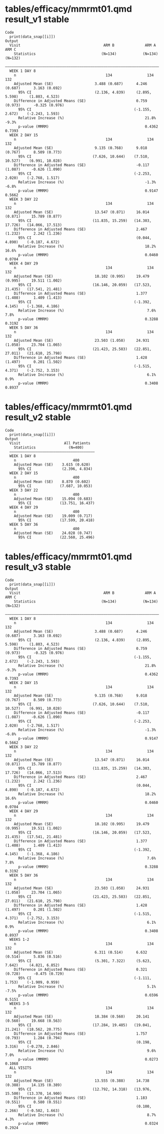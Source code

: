 # tables/efficacy/mmrmt01.qmd result_v1 stable

    Code
      print(data_snap[[i]])
    Output
      Visit                                      ARM B              ARM A              ARM C      
        Statistics                              (N=134)            (N=134)            (N=132)     
      ————————————————————————————————————————————————————————————————————————————————————————————
      WEEK 1 DAY 8                                                                                
        n                                         134                134                132       
        Adjusted Mean (SE)                   3.488 (0.687)      4.246 (0.687)      3.163 (0.692)  
          95% CI                             (2.136, 4.839)     (2.895, 5.598)     (1.803, 4.523) 
        Difference in Adjusted Means (SE)                       0.759 (0.973)      -0.325 (0.976) 
          95% CI                                               (-1.155, 2.672)    (-2.243, 1.593) 
          Relative Increase (%)                                     21.8%              -9.3%      
          p-value (MMRM)                                            0.4362             0.7393     
      WEEK 2 DAY 15                                                                               
        n                                         134                134                132       
        Adjusted Mean (SE)                   9.135 (0.768)      9.018 (0.767)      8.509 (0.773)  
          95% CI                            (7.626, 10.644)    (7.510, 10.527)    (6.991, 10.028) 
        Difference in Adjusted Means (SE)                       -0.117 (1.087)     -0.626 (1.090) 
          95% CI                                               (-2.253, 2.020)    (-2.768, 1.517) 
          Relative Increase (%)                                     -1.3%              -6.8%      
          p-value (MMRM)                                            0.9147             0.5662     
      WEEK 3 DAY 22                                                                               
        n                                         134                134                132       
        Adjusted Mean (SE)                   13.547 (0.871)     16.014 (0.871)     15.789 (0.877) 
          95% CI                            (11.835, 15.259)   (14.303, 17.726)   (14.066, 17.513)
        Difference in Adjusted Means (SE)                       2.467 (1.232)      2.242 (1.236)  
          95% CI                                                (0.044, 4.890)    (-0.187, 4.672) 
          Relative Increase (%)                                     18.2%              16.6%      
          p-value (MMRM)                                            0.0460             0.0704     
      WEEK 4 DAY 29                                                                               
        n                                         134                134                132       
        Adjusted Mean (SE)                   18.102 (0.995)     19.479 (0.995)     19.511 (1.002) 
          95% CI                            (16.146, 20.059)   (17.523, 21.435)   (17.541, 21.481)
        Difference in Adjusted Means (SE)                       1.377 (1.408)      1.409 (1.413)  
          95% CI                                               (-1.392, 4.145)    (-1.368, 4.186) 
          Relative Increase (%)                                      7.6%               7.8%      
          p-value (MMRM)                                            0.3288             0.3192     
      WEEK 5 DAY 36                                                                               
        n                                         134                134                132       
        Adjusted Mean (SE)                   23.503 (1.058)     24.931 (1.058)     23.704 (1.065) 
          95% CI                            (21.423, 25.583)   (22.851, 27.011)   (21.610, 25.798)
        Difference in Adjusted Means (SE)                       1.428 (1.497)      0.201 (1.502)  
          95% CI                                               (-1.515, 4.371)    (-2.752, 3.153) 
          Relative Increase (%)                                      6.1%               0.9%      
          p-value (MMRM)                                            0.3408             0.8937     

# tables/efficacy/mmrmt01.qmd result_v2 stable

    Code
      print(data_snap[[i]])
    Output
      Visit                    All Patients  
        Statistics               (N=400)     
      ———————————————————————————————————————
      WEEK 1 DAY 8                           
        n                          400       
        Adjusted Mean (SE)    3.615 (0.620)  
          95% CI              (2.396, 4.834) 
      WEEK 2 DAY 15                          
        n                          400       
        Adjusted Mean (SE)    8.870 (0.602)  
          95% CI             (7.687, 10.053) 
      WEEK 3 DAY 22                          
        n                          400       
        Adjusted Mean (SE)    15.094 (0.683) 
          95% CI             (13.751, 16.437)
      WEEK 4 DAY 29                          
        n                          400       
        Adjusted Mean (SE)    19.009 (0.717) 
          95% CI             (17.599, 20.418)
      WEEK 5 DAY 36                          
        n                          400       
        Adjusted Mean (SE)    24.028 (0.747) 
          95% CI             (22.560, 25.496)

# tables/efficacy/mmrmt01.qmd result_v3 stable

    Code
      print(data_snap[[i]])
    Output
      Visit                                      ARM B              ARM A              ARM C      
        Statistics                              (N=134)            (N=134)            (N=132)     
      ————————————————————————————————————————————————————————————————————————————————————————————
      WEEK 1 DAY 8                                                                                
        n                                         134                134                132       
        Adjusted Mean (SE)                   3.488 (0.687)      4.246 (0.687)      3.163 (0.692)  
          95% CI                             (2.136, 4.839)     (2.895, 5.598)     (1.803, 4.523) 
        Difference in Adjusted Means (SE)                       0.759 (0.973)      -0.325 (0.976) 
          95% CI                                               (-1.155, 2.672)    (-2.243, 1.593) 
          Relative Increase (%)                                     21.8%              -9.3%      
          p-value (MMRM)                                            0.4362             0.7393     
      WEEK 2 DAY 15                                                                               
        n                                         134                134                132       
        Adjusted Mean (SE)                   9.135 (0.768)      9.018 (0.767)      8.509 (0.773)  
          95% CI                            (7.626, 10.644)    (7.510, 10.527)    (6.991, 10.028) 
        Difference in Adjusted Means (SE)                       -0.117 (1.087)     -0.626 (1.090) 
          95% CI                                               (-2.253, 2.020)    (-2.768, 1.517) 
          Relative Increase (%)                                     -1.3%              -6.8%      
          p-value (MMRM)                                            0.9147             0.5662     
      WEEK 3 DAY 22                                                                               
        n                                         134                134                132       
        Adjusted Mean (SE)                   13.547 (0.871)     16.014 (0.871)     15.789 (0.877) 
          95% CI                            (11.835, 15.259)   (14.303, 17.726)   (14.066, 17.513)
        Difference in Adjusted Means (SE)                       2.467 (1.232)      2.242 (1.236)  
          95% CI                                                (0.044, 4.890)    (-0.187, 4.672) 
          Relative Increase (%)                                     18.2%              16.6%      
          p-value (MMRM)                                            0.0460             0.0704     
      WEEK 4 DAY 29                                                                               
        n                                         134                134                132       
        Adjusted Mean (SE)                   18.102 (0.995)     19.479 (0.995)     19.511 (1.002) 
          95% CI                            (16.146, 20.059)   (17.523, 21.435)   (17.541, 21.481)
        Difference in Adjusted Means (SE)                       1.377 (1.408)      1.409 (1.413)  
          95% CI                                               (-1.392, 4.145)    (-1.368, 4.186) 
          Relative Increase (%)                                      7.6%               7.8%      
          p-value (MMRM)                                            0.3288             0.3192     
      WEEK 5 DAY 36                                                                               
        n                                         134                134                132       
        Adjusted Mean (SE)                   23.503 (1.058)     24.931 (1.058)     23.704 (1.065) 
          95% CI                            (21.423, 25.583)   (22.851, 27.011)   (21.610, 25.798)
        Difference in Adjusted Means (SE)                       1.428 (1.497)      0.201 (1.502)  
          95% CI                                               (-1.515, 4.371)    (-2.752, 3.153) 
          Relative Increase (%)                                      6.1%               0.9%      
          p-value (MMRM)                                            0.3408             0.8937     
      WEEKS 1-2                                                                                   
        n                                         134                134                132       
        Adjusted Mean (SE)                   6.311 (0.514)      6.632 (0.514)      5.836 (0.516)  
          95% CI                             (5.301, 7.322)     (5.623, 7.642)     (4.821, 6.852) 
        Difference in Adjusted Means (SE)                       0.321 (0.728)      -0.475 (0.729) 
          95% CI                                               (-1.111, 1.753)    (-1.909, 0.959) 
          Relative Increase (%)                                      5.1%              -7.5%      
          p-value (MMRM)                                            0.6596             0.5151     
      WEEKS 3-5                                                                                   
        n                                         134                134                132       
        Adjusted Mean (SE)                   18.384 (0.560)     20.141 (0.560)     19.668 (0.563) 
          95% CI                            (17.284, 19.485)   (19.041, 21.241)   (18.562, 20.775)
        Difference in Adjusted Means (SE)                       1.757 (0.793)      1.284 (0.794)  
          95% CI                                                (0.198, 3.316)    (-0.278, 2.846) 
          Relative Increase (%)                                      9.6%               7.0%      
          p-value (MMRM)                                            0.0273             0.1068     
      ALL VISITS                                                                                  
        n                                         134                134                132       
        Adjusted Mean (SE)                   13.555 (0.388)     14.738 (0.388)     14.135 (0.389) 
          95% CI                            (12.792, 14.318)   (13.976, 15.500)   (13.370, 14.900)
        Difference in Adjusted Means (SE)                       1.183 (0.551)      0.580 (0.551)  
          95% CI                                                (0.100, 2.266)    (-0.502, 1.663) 
          Relative Increase (%)                                      8.7%               4.3%      
          p-value (MMRM)                                            0.0324             0.2924     


